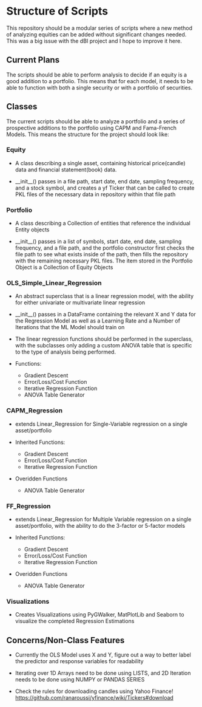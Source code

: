 # Structure of Scripts

This repository should be a modular series of scripts where a new method of analyzing equities can be added without significant changes needed. This was a big issue with the dBI project and I hope to improve it here.

## Current Plans

The scripts should be able to perform analysis to decide if an equity is a good addition to a portfolio. This means that for each model, it needs to be able to function with both a single security or with a portfolio of securities.

## Classes

The current scripts should be able to analyze a portfolio and a series of prospective additions to the portfolio using CAPM and Fama-French Models. This means the structure for the project should look like:

### __Equity__

- A class describing a single asset, containing historical price(candle) data and financial statement(book) data.

- \_\_init\_\_() passes in a file path, start date, end date, sampling frequency, and a stock symbol, and creates a yf Ticker that can be called to create PKL files of the necessary data in repository within that file path

### __Portfolio__

- A class describing a Collection of entities that reference the individual Entity objects

- \_\_init\_\_() passes in a list of symbols, start date, end date, sampling frequency, and a file path, and the portfolio constructor first checks the file path to see what exists inside of the path, then fills the repository with the remaining necessary PKL files. The item stored in the Portfolio Object is a Collection of Equity Objects

### __OLS_Simple_Linear_Regression__

- An abstract superclass that is a linear regression model, with the ability for either univariate or multivariate linear regression

- \_\_init\_\_() passes in a DataFrame containing the relevant X and Y data for the Regression Model as well as a Learning Rate and a Number of Iterations that the ML Model should train on

- The linear regression functions should be performed in the superclass, with the subclasses only adding a custom ANOVA table that is specific to the type of analysis being performed.

- Functions:
  - Gradient Descent
  - Error/Loss/Cost Function
  - Iterative Regression Function
  - ANOVA Table Generator

### __CAPM_Regression__

- extends Linear_Regression for Single-Variable regression on a single asset/portfolio

- Inherited Functions:
  - Gradient Descent
  - Error/Loss/Cost Function
  - Iterative Regression Function

- Overidden Functions
  - ANOVA Table Generator


### __FF_Regression__

- extends Linear_Regression for Multiple Variable regression on a single asset/portfolio, with the ability to do the 3-factor or 5-factor models

- Inherited Functions:
  - Gradient Descent
  - Error/Loss/Cost Function
  - Iterative Regression Function
  
- Overidden Functions
  - ANOVA Table Generator

### __Visualizations__

- Creates Visualizations using PyGWalker, MatPlotLib and Seaborn to visualize the completed Regression Estimations

## Concerns/Non-Class Features

- Currently the OLS Model uses X and Y, figure out a way to better label the predictor and response variables for readability

- Iterating over 1D Arrays need to be done using LISTS, and 2D Iteration needs to be done using NUMPY or PANDAS SERIES

- Check the rules for downloading candles using Yahoo Finance! <https://github.com/ranaroussi/yfinance/wiki/Tickers#download>
